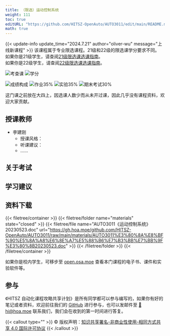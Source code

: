 ```yaml
---
title: （限选）运动控制系统
weight: 111
toc: true
editURL: "https://github.com/HITSZ-OpenAuto/AUTO3011/edit/main/README.md"
math: true
---
```

{{< update-info update_time="2024.7.21" author="oliver-wu" message="上线新课程" >}}
该课程属于专业限选课程。21级和22级的限选课学分要求不同。
<br>
如果你是21级学生，请查阅[21级限选课选课指南](https://hoa.moe/blog/distributive-guidance-for-21/)。
<br>
如果你是22级学生，请查阅[22级限选课选课指南](https://hoa.moe/blog/distributive-guidance-for-22/)。

![考查课](https://img.shields.io/badge/%E8%80%83%E6%9F%A5%E8%AF%BE-green)
![学分](https://img.shields.io/badge/%E5%AD%A6%E5%88%86-2-moccasin)

![成绩构成](https://img.shields.io/badge/%E6%88%90%E7%BB%A9%E6%9E%84%E6%88%90-gold)
![作业35%](https://img.shields.io/badge/%E4%BD%9C%E4%B8%9A-35%25-wheat)
![实验35%](https://img.shields.io/badge/实验-35%25-wheat)
![期末考试30%](https://img.shields.io/badge/%E6%9C%9F%E6%9C%AB%E8%80%83%E8%AF%95-30%25-wheat)

这门课之前放在大四上，因选课人数少而从未开过课，因此几乎没有课程资料，欢迎大家贡献。

## 授课教师

- 李建刚
  - 授课风格：
  - 听课建议：
  - ……

## 关于考试

## 学习建议

## 资料下载

{{< filetree/container >}}
  {{< filetree/folder name="materials" state="closed" >}}
    {{< filetree/file name="AUTO3011《运动控制系统》20230523.doc" url="https://gh.hoa.moe/github.com/HITSZ-OpenAuto/AUTO3011/raw/main/materials/AUTO3011%E3%80%8A%E8%BF%90%E5%8A%A8%E6%8E%A7%E5%88%B6%E7%B3%BB%E7%BB%9F%E3%80%8B20230523.doc" >}}
  {{< /filetree/folder >}}
{{< /filetree/container >}}

如果你是校内学生，可移步至 <a href='https://open.osa.moe/openauto/AUTO3011'>open.osa.moe</a> 查看本门课程的电子书、课件和实验软件等。

## 参与

《HITSZ 自动化课程攻略共享计划》是所有同学都可以参与编写的，如果你有好的笔记或者资料，欢迎前往我们的 [GitHub](https://github.com/HITSZ-OpenAuto) 进行参与，也可以发邮件至 [📮hi@hoa.moe](mailto:hi@hoa.moe) 联系我们，我们会在收到的第一时间进行答复。

{{< callout type="" >}}
  © 版权声明：[知识共享署名-非商业性使用-相同方式共享 4.0 国际许可协议](https://creativecommons.org/licenses/by-nc-sa/4.0/)
{{< /callout >}}
